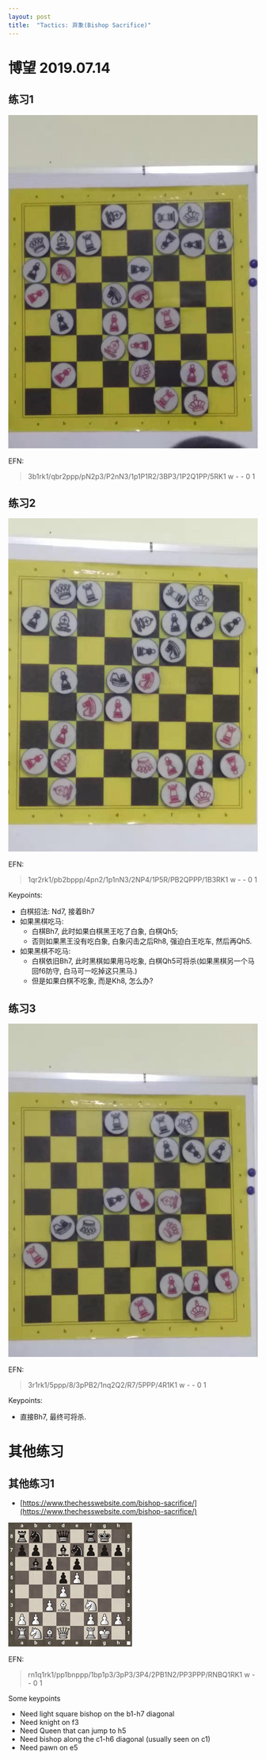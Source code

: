 ```yaml
---
layout: post
title:  "Tactics: 弃象(Bishop Sacrifice)"
---
```


# 博望 2019.07.14

## 练习1

![Bishop Sacrifice, Bowang, Danning, Exercise 01](/asserts/chess/tactics/bishop_sacrifice/bowang_danning_20190714_example_01.jpg)

EFN:

> 3b1rk1/qbr2ppp/pN2p3/P2nN3/1p1P1R2/3BP3/1P2Q1PP/5RK1 w - - 0 1

## 练习2

![Bishop Sacrifice, Bowang, Danning, Exercise 02](/asserts/chess/tactics/bishop_sacrifice/bowang_danning_20190714_example_02.jpg)

EFN:

> 1qr2rk1/pb2bppp/4pn2/1p1nN3/2NP4/1P5R/PB2QPPP/1B3RK1 w - - 0 1

Keypoints:

* 白棋招法: Nd7, 接着Bh7
* 如果黑棋吃马: 
  * 白棋Bh7, 此时如果白棋黑王吃了白象, 白棋Qh5; 
  * 否则如果黑王没有吃白象, 白象闪击之后Rh8, 强迫白王吃车, 然后再Qh5.
* 如果黑棋不吃马: 
  * 白棋依旧Bh7, 此时黑棋如果用马吃象, 白棋Qh5可将杀(如果黑棋另一个马回f6防守, 白马可一吃掉这只黑马.)
  * 但是如果白棋不吃象, 而是Kh8, 怎么办?
  
  
## 练习3

![Bishop Sacrifice, Bowang, Danning, Exercise 03](/asserts/chess/tactics/bishop_sacrifice/bowang_danning_20190714_example_03.jpg)

EFN: 

> 3r1rk1/5ppp/8/3pPB2/1nq2Q2/R7/5PPP/4R1K1 w - - 0 1

Keypoints:

* 直接Bh7, 最终可将杀.

# 其他练习

## 其他练习1

* [https://www.thechesswebsite.com/bishop-sacrifice/](https://www.thechesswebsite.com/bishop-sacrifice/)

![Bishop Sacrifice, Other Exercise 03](/asserts/chess/tactics/bishop_sacrifice/other_exercise_01.jpg)


EFN:

> rn1q1rk1/pp1bnppp/1bp1p3/3pP3/3P4/2PB1N2/PP3PPP/RNBQ1RK1 w - - 0 1

Some keypoints 

* Need light square bishop on the b1-h7 diagonal
* Need knight on f3
* Need Queen that can jump to h5
* Need bishop along the c1-h6 diagonal (usually seen on c1)
* Need pawn on e5

